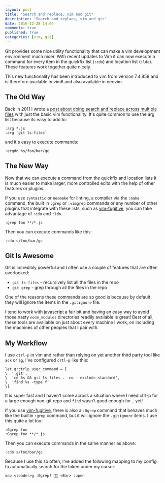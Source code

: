 ```yaml
---
layout: post
title: "Search and replace, vim and git"
description: "Search and replace, vim and git"
date: 2016-12-28 14:04
comments: true
published: true
categories: [vim, git]
---
```


Git provides some nice utility functionality that can make a vim development
environment much nicer. With recent updates to Vim it can now execute a command
for every item in the quickfix list (`:cdo`) and location list (`:ldo`). These
features work together quite nicely.

This new functionality has been introduced to vim from version 7.4.858 and is
therefore available in vim8 and also available in neovim.


The Old Way
-----------

Back in 2011 I wrote a
[post about doing search and replace across multiple files](http://blog.stevenocchipinti.com/2011/05/search-and-replace-in-multiple-files.html/)
with just the basic vim functionality. It's quite common to use the arg list
because its easy to add to:

```vim
:arg *.js
:arg `git ls-files`
```

and it's easy to execute commands:

```vim
:argdo %s/foo/bar/gc
```


The New Way
-----------

Now that we can execute a command from the quickfix and location lists it is
much easier to make larger, more controlled edits with the help of other
features or plugins.

If you use `syntastic` or `neomake` for linting, a compiler via the `:make`
command, the built in `:grep` or `:vimgrep` commands or any number of other
plugins that integrate with these lists, such as
[vim-fugitive](https://github.com/tpope/vim-fugitive), you can take advantage of
`:cdo` and `:ldo`.

```vim
:grep foo **/*.js
```

Then you can execute commands like this:

```vim
:cdo s/foo/bar/gc
```


Git Is Awesome
--------------

Git is incredibly powerful and I often use a couple of features that are often
overlooked:

- `git ls-files` - recursively list all the files in the repo
- `git grep` - grep through all the files in the repo

One of the reasons these commands are so good is because by default they will
ignore the items in the `.gitignore` file.  

I tend to work with javascript a fair bit and having an easy way to avoid those
nasty `node_modules` directories readily available is great! Best of all, these
tools are available on just about every machine I work, on including the
machines of other peoples that I pair with.


My Workflow
-----------

I use `ctrl-p` in vim and rather than relying on yet another third party tool
like `ack` or `ag`, I've configured `crtl-p` like this:

```vim
let g:ctrlp_user_command = [
\  '.git',
\  'cd %s && git ls-files . -co --exclude-standard',
\  'find %s -type f'
\]
```

It is super fast and I haven't come across a situation where I need ctrl-p for a
large enough non-git repo and `find` wasn't good enough for... yet!

If you use [vim-fugitive](https://github.com/tpope/vim-fugitive), there is also
a `:Ggrep` command that behaves much like the builtin `:grep` command, but it
will ignore the `.gitignore` items. I use this quite a lot too:


```vim
:Ggrep foo
:Ggrep foo **/*.js
```

Then you can execute commands in the same manner as above:

```vim
:cdo s/foo/bar/gc
```

Because I use this so often, I've added the following mapping to my config to
automatically search for the token under my cursor:

```
map <leader>g :Ggrep!  <Bar> copen
```
